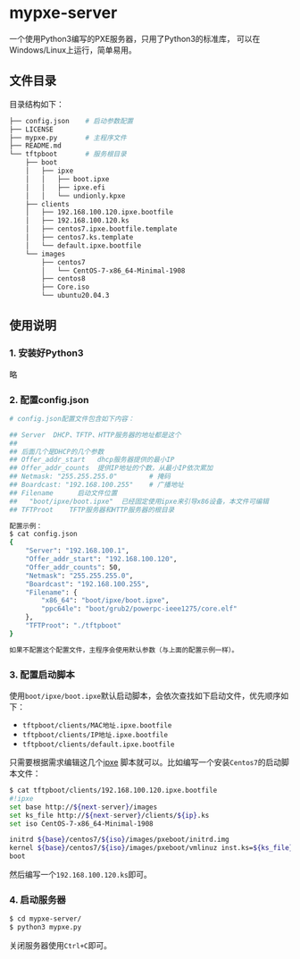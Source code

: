 # mypxe-server

一个使用Python3编写的PXE服务器，只用了Python3的标准库，
可以在Windows/Linux上运行，简单易用。

## 文件目录

目录结构如下：
```bash
├── config.json    # 启动参数配置
├── LICENSE
├── mypxe.py       # 主程序文件
├── README.md      
└── tftpboot       # 服务根目录
    ├── boot
    │   ├── ipxe
    │   │   ├── boot.ipxe
    │   │   ├── ipxe.efi
    │   │   └── undionly.kpxe
    ├── clients
    │   ├── 192.168.100.120.ipxe.bootfile
    │   ├── 192.168.100.120.ks
    │   ├── centos7.ipxe.bootfile.template
    │   ├── centos7.ks.template
    │   └── default.ipxe.bootfile
    └── images
        ├── centos7
        │   └── CentOS-7-x86_64-Minimal-1908
        ├── centos8
        ├── Core.iso
        └── ubuntu20.04.3
```

## 使用说明

### 1. 安装好Python3

略

### 2. 配置config.json

```bash
# config.json配置文件包含如下内容：

## Server  DHCP、TFTP、HTTP服务器的地址都是这个
## 
## 后面几个是DHCP的几个参数
## Offer_addr_start   dhcp服务器提供的最小IP
## Offer_addr_counts  提供IP地址的个数，从最小IP依次累加
## Netmask: "255.255.255.0"        # 掩码
## Boardcast: "192.168.100.255"    # 广播地址
## Filename      启动文件位置
##   "boot/ipxe/boot.ipxe"  已经固定使用ipxe来引导x86设备，本文件可编辑
## TFTProot    TFTP服务器和HTTP服务器的根目录

配置示例：
$ cat config.json
{
    "Server": "192.168.100.1",
    "Offer_addr_start": "192.168.100.120",
    "Offer_addr_counts": 50,
    "Netmask": "255.255.255.0",
    "Boardcast": "192.168.100.255",
    "Filename": {
        "x86_64": "boot/ipxe/boot.ipxe",
        "ppc64le": "boot/grub2/powerpc-ieee1275/core.elf"
    },
    "TFTProot": "./tftpboot"
}

如果不配置这个配置文件，主程序会使用默认参数（与上面的配置示例一样）。
```

### 3. 配置启动脚本

使用`boot/ipxe/boot.ipxe`默认启动脚本，会依次查找如下启动文件，优先顺序如下：

- `tftpboot/clients/MAC地址.ipxe.bootfile`
- `tftpboot/clients/IP地址.ipxe.bootfile`
- `tftpboot/clients/default.ipxe.bootfile`

只需要根据需求编辑这几个[ipxe](https://ipxe.org/) 脚本就可以。比如编写一个安装`Centos7`的启动脚本文件：

```bash
$ cat tftpboot/clients/192.168.100.120.ipxe.bootfile
#!ipxe
set base http://${next-server}/images
set ks_file http://${next-server}/clients/${ip}.ks
set iso CentOS-7-x86_64-Minimal-1908

initrd ${base}/centos7/${iso}/images/pxeboot/initrd.img
kernel ${base}/centos7/${iso}/images/pxeboot/vmlinuz inst.ks=${ks_file} ip=dhcp initrd=initrd.img
boot
```
然后编写一个`192.168.100.120.ks`即可。

### 4. 启动服务器

```bash
$ cd mypxe-server/
$ python3 mypxe.py
```

关闭服务器使用`Ctrl+C`即可。

